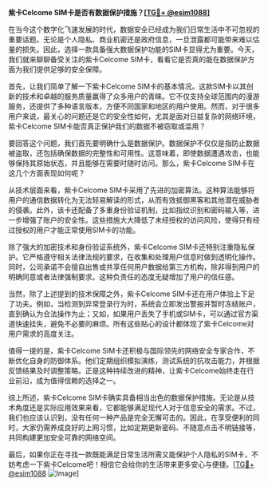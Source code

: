 **紫卡Celcome SIM卡是否有数据保护措施？[[TG💪+ @esim1088](https://t.me/s/esim1088)]**

在当今这个数字化飞速发展的时代，数据安全已经成为我们日常生活中不可忽视的重要话题。无论是个人隐私、商业机密还是政府信息，一旦泄露都可能带来难以估量的损失。因此，选择一款具备强大数据保护功能的SIM卡显得尤为重要。今天，我们就来聊聊备受关注的紫卡Celcome SIM卡，看看它是否真的能在数据保护方面为我们提供足够的安全保障。

首先，让我们简单了解一下紫卡Celcome SIM卡的基本情况。这款SIM卡以其创新的技术和卓越的服务质量赢得了众多用户的青睐。它不仅支持全球范围内的漫游服务，还提供了多种语言版本，方便不同国家和地区的用户使用。然而，对于很多用户来说，最关心的问题还是它的安全性如何，尤其是面对日益复杂的网络环境，紫卡Celcome SIM卡能否真正保护我们的数据不被窃取或滥用？

要回答这个问题，我们首先要明确什么是数据保护。数据保护不仅仅是指防止数据被盗取，还包括确保数据的完整性和可用性。这意味着，即使数据遭遇攻击，也能够保持其原始状态，并且能够在需要时随时访问。那么，紫卡Celcome SIM卡在这几个方面表现如何呢？

从技术层面来看，紫卡Celcome SIM卡采用了先进的加密算法。这种算法能够将用户的通信数据转化为无法轻易解读的形式，从而有效抵御黑客和其他潜在威胁者的侵袭。此外，该卡还配备了多重身份验证机制，比如指纹识别和密码输入等，进一步增强了账户的安全性。这些措施大大降低了未经授权的访问风险，使得只有经过授权的用户才能正常使用SIM卡的功能。

除了强大的加密技术和身份验证系统外，紫卡Celcome SIM卡还特别注重隐私保护。它严格遵守相关法律法规的要求，在收集和处理用户信息时做到透明化操作。同时，公司承诺不会擅自出售或共享任何用户数据给第三方机构，除非得到用户的明确同意或者法律强制要求。这种负责任的态度无疑增加了用户的信任感。

当然，除了上述提到的技术保障之外，紫卡Celcome SIM卡还在用户体验上下足了功夫。例如，当检测到异常登录行为时，系统会立即发出警报并暂时冻结账户，直到确认为合法操作为止；又如，如果用户丢失了手机或SIM卡，可以通过官方渠道快速挂失，避免不必要的麻烦。所有这些贴心的设计都体现了紫卡Celcome对用户需求的高度关注。

值得一提的是，紫卡Celcome SIM卡还积极与国际领先的网络安全专家合作，不断优化自身的防御体系。他们定期组织模拟演练，测试系统的抗攻击能力，并根据反馈结果及时调整策略。正是这种持续改进的精神，让紫卡Celcome始终走在行业前沿，成为值得信赖的选择之一。

综上所述，紫卡Celcome SIM卡确实具备相当出色的数据保护措施。无论是从技术角度还是实际应用效果来看，它都能够满足现代人对于信息安全的需求。不过，我们也应该认识到，没有任何一种产品是完全无懈可击的。因此，在享受便利的同时，大家仍需养成良好的上网习惯，比如定期更新密码、不随意点击不明链接等，共同构建更加安全可靠的网络空间。

最后，如果你正在寻找一款既能满足日常生活所需又能保护个人隐私的SIM卡，不妨考虑一下紫卡Celcome吧！相信它会给你的生活带来更多安心与便捷。[[TG💪+ @esim1088](https://t.me/s/esim1088) ![Image](https://i.postimg.cc/4NQfJmqS/Snipaste-2025-05-13-00-14-12.png)]